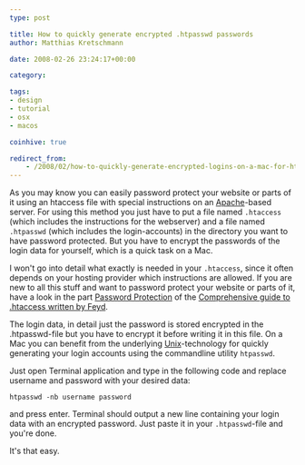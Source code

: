 ```yaml
---
type: post

title: How to quickly generate encrypted .htpasswd passwords
author: Matthias Kretschmann

date: 2008-02-26 23:24:17+00:00

category:

tags:
- design
- tutorial
- osx
- macos

coinhive: true

redirect_from:
    - /2008/02/how-to-quickly-generate-encrypted-logins-on-a-mac-for-htaccess-protected-sites/
---
```


As you may know you can easily password protect your website or parts of it using an htaccess file with special instructions on an [Apache](http://www.apache.org/)-based server. For using this method you just have to put a file named `.htaccess` (which includes the instructions for the webserver) and a file named `.htpasswd` (which includes the login-accounts) in the directory you want to have password protected. But you have to encrypt the passwords of the login data for yourself, which is a quick task on a Mac.

I won't go into detail what exactly is needed in your `.htaccess`, since it often depends on your hosting provider which instructions are allowed. If you are new to all this stuff and want to password protect your website or parts of it, have a look in the part [Password Protection](http://www.javascriptkit.com/howto/htaccess3.shtml) of the [Comprehensive guide to .htaccess written by Feyd](http://www.javascriptkit.com/howto/htaccess.shtml).

The login data, in detail just the password is stored encrypted in the .htpasswd-file but you have to encrypt it before writing it in this file. On a Mac you can benefit from the underlying [Unix](http://www.apple.com/macosx/technology/unix.html)-technology for quickly generating your login accounts using the commandline utility `htpasswd`.

Just open Terminal application and type in the following code and replace username and password with your desired data:

```shell
htpasswd -nb username password
```

and press enter. Terminal should output a new line containing your login data with an encrypted password. Just paste it in your `.htpasswd`-file and you're done.

It's that easy.
